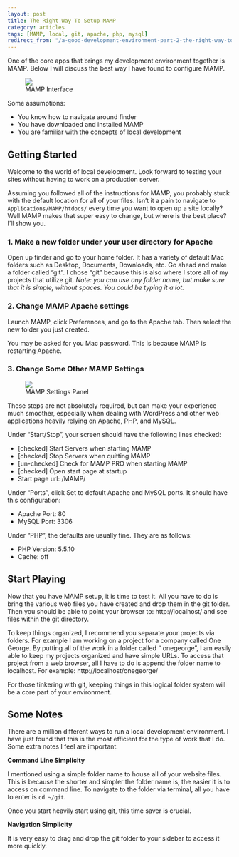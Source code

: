 ```yaml
---
layout: post
title: The Right Way To Setup MAMP
category: articles
tags: [MAMP, local, git, apache, php, mysql]
redirect_from: "/a-good-development-environment-part-2-the-right-way-to-setup-mamp/"
---
```


One of the core apps that brings my development environment together is MAMP. Below I will discuss the best way I have found to configure MAMP.

<figure>
	<a href="{{ site.url }}/images/mamp-front.png"><img src="{{ site.url }}/images/mamp-front.png"></a>
	<figcaption>MAMP Interface</figcaption>
</figure>

Some assumptions:

* You know how to navigate around finder
* You have downloaded and installed MAMP
* You are familiar with the concepts of local development

## Getting Started

Welcome to the world of local development. Look forward to testing your sites without having to work on a production server.

Assuming you followed all of the instructions for MAMP, you probably stuck with the default location for all of your files. Isn’t it a pain to navigate to `Applications/MAMP/htdocs/` every time you want to open up a site locally? Well MAMP makes that super easy to change, but where is the best place? I’ll show you.

### 1. Make a new folder under your user directory for Apache

Open up finder and go to your home folder. It has a variety of default Mac folders such as Desktop, Documents, Downloads, etc. Go ahead and make a folder called “git”. I chose “git” because this is also where I store all of my projects that utilize git. *Note: you can use any folder name, but make sure that it is simple, without spaces. You could be typing it a lot.*

### 2. Change MAMP Apache settings

Launch MAMP, click Preferences, and go to the Apache tab. Then select the new folder you just created.

You may be asked for you Mac password. This is because MAMP is restarting Apache.

### 3. Change Some Other MAMP Settings

<figure>
	<a href="{{ site.url }}/images/mamp-start-stop.png"><img src="{{ site.url }}/images/mamp-start-stop.png"></a>
	<figcaption>MAMP Settings Panel</figcaption>
</figure>

These steps are not absolutely required, but can make your experience much smoother, especially when dealing with WordPress and other web applications heavily relying on Apache, PHP, and MySQL.

Under “Start/Stop”, your screen should have the following lines checked:

* [checked] Start Servers when starting MAMP
* [checked] Stop Servers when quitting MAMP
* [un-checked] Check for MAMP PRO when starting MAMP
* [checked] Open start page at startup
* Start page url: /MAMP/

Under “Ports”, click Set to default Apache and MySQL ports. It should have this configuration:

* Apache Port: 80
* MySQL Port: 3306

Under “PHP”, the defaults are usually fine. They are as follows:

* PHP Version: 5.5.10
* Cache: off

## Start Playing

Now that you have MAMP setup, it is time to test it. All you have to do is bring the various web files you have created and drop them in the git folder. Then you should be able to point your browser to: http://localhost/ and see files within the git directory.

To keep things organized, I recommend you separate your projects via folders. For example I am working on a project for a company called One George. By putting all of the work in a folder called “ onegeorge”, I am easily able to keep my projects organized and have simple URLs. To access that project from a web browser, all I have to do is append the folder name to localhost. For example: http://localhost/onegeorge/

For those tinkering with git, keeping things in this logical folder system will be a core part of your environment.

## Some Notes

There are a million different ways to run a local development environment. I have just found that this is the most efficient for the type of work that I do. Some extra notes I feel are important:

**Command Line Simplicity**

I mentioned using a simple folder name to house all of your website files. This is because the shorter and simpler the folder name is, the easier it is to access on command line. To navigate to the folder via terminal, all you have to enter is `cd ~/git`.

Once you start heavily start using git, this time saver is crucial.

**Navigation Simplicity**

It is very easy to drag and drop the git folder to your sidebar to access it more quickly.